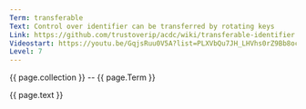 ```yaml
---
Term: transferable
Text: Control over identifier can be transferred by rotating keys
Link: https://github.com/trustoverip/acdc/wiki/transferable-identifier
Videostart: https://youtu.be/GqjsRuu0V5A?list=PLXVbQu7JH_LHVhs0rZ9Bb8ocyKlPljkaG&t=08m34s
Level: 7
---
```


{{ page.collection }} -- {{ page.Term }}

   {{ page.text }}

